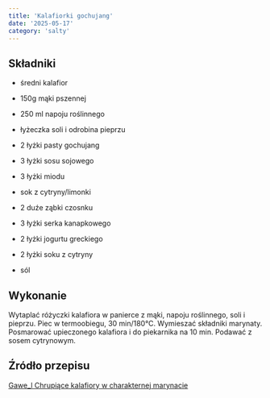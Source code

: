 ```yaml
---
title: 'Kalafiorki gochujang'
date: '2025-05-17'
category: 'salty'
---
```


## Składniki

- średni kalafior
- 150g mąki pszennej
- 250 ml napoju roślinnego
- łyżeczka soli i odrobina pieprzu

- 2 łyżki pasty gochujang
- 3 łyżki sosu sojowego
- 3 łyżki miodu
- sok z cytryny/limonki
- 2 duźe ząbki czosnku

- 3 łyżki serka kanapkowego
- 2 łyżki jogurtu greckiego
- 2 łyżki soku z cytryny
- sól

## Wykonanie

Wytaplać różyczki kalafiora w panierce z mąki, napoju roślinnego, soli i pieprzu. Piec w termoobiegu, 30 min/180°C.
Wymieszać składniki marynaty. Posmarować upieczonego kalafiora i do piekarnika na 10 min.
Podawać z sosem cytrynowym.

## Źródło przepisu

[Gawe_l Chrupiące kalafiory w charakternej marynacie](https://www.instagram.com/reel/DEJ4s7noggP/)
